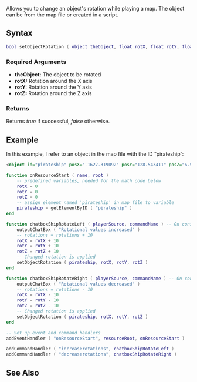 Allows you to change an object's rotation while playing a map. The object can be from the map file or created in a script.

Syntax
------

``` lua
bool setObjectRotation ( object theObject, float rotX, float rotY, float rotZ )        
```

### Required Arguments

-   **theObject:** The object to be rotated
-   **rotX:** Rotation around the X axis
-   **rotY:** Rotation around the Y axis
-   **rotZ:** Rotation around the Z axis

### Returns

Returns *true* if successful, *false* otherwise.

Example
-------

In this example, I refer to an object in the map file with the ID “pirateship”:

``` xml
<object id="pirateship" posX="-1627.319092" posY="128.543411" posZ="6.581001" rotX="-0.760854" rotY="2.421000" rotZ="0.851000" model="8493"/>
```

``` lua
function onResourceStart ( name, root )
    -- predefined variables, needed for the math code below
    rotX = 0
    rotY = 0
    rotZ = 0
    -- assign element named 'pirateship' in map file to variable
    pirateship = getElementByID ( "pirateship" )
end

function chatboxShipRotateLeft ( playerSource, commandName ) -- On console command 'increaserotations'
    outputChatBox ( "Rotational values increased" )
    -- rotations = rotations + 10
    rotX = rotX + 10
    rotY = rotY + 10
    rotZ = rotZ + 10
    -- Changed rotation is applied
    setObjectRotation ( pirateship, rotX, rotY, rotZ )
end     

function chatboxShipRotateRight ( playerSource, commandName ) -- On console command 'decreaserotations'
    outputChatBox ( "Rotational values decreased" )
    -- rotations = rotations - 10
    rotX = rotX - 10
    rotY = rotY - 10
    rotZ = rotZ - 10
    -- Changed rotation is applied
    setObjectRotation ( pirateship, rotX, rotY, rotZ )
end

-- Set up event and command handlers
addEventHandler ( "onResourceStart", resourceRoot, onResourceStart )

addCommandHandler ( "increaserotations", chatboxShipRotateLeft )
addCommandHandler ( "decreaserotations", chatboxShipRotateRight )
```

See Also
--------

